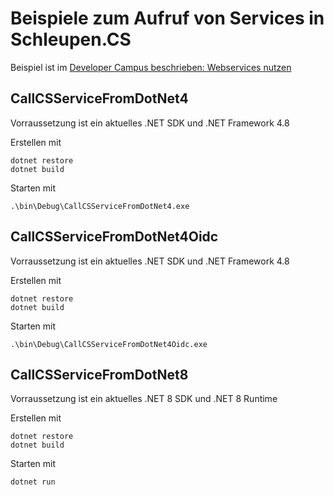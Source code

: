 # Beispiele zum Aufruf von Services in Schleupen.CS

Beispiel ist im [Developer Campus beschrieben: Webservices nutzen](https://developer-campus.de/tracks/integration/webservices-nutzen/)

## CallCSServiceFromDotNet4
Vorraussetzung ist ein aktuelles .NET SDK und .NET Framework 4.8

Erstellen mit 
```
dotnet restore
dotnet build
```

Starten mit 
```
.\bin\Debug\CallCSServiceFromDotNet4.exe
```

## CallCSServiceFromDotNet4Oidc
Vorraussetzung ist ein aktuelles .NET SDK und .NET Framework 4.8

Erstellen mit 
```
dotnet restore
dotnet build
```

Starten mit 
```
.\bin\Debug\CallCSServiceFromDotNet4Oidc.exe
```

## CallCSServiceFromDotNet8
Vorraussetzung ist ein aktuelles .NET 8 SDK und .NET 8 Runtime

Erstellen mit 
```
dotnet restore
dotnet build
```

Starten mit 
```
dotnet run
```
